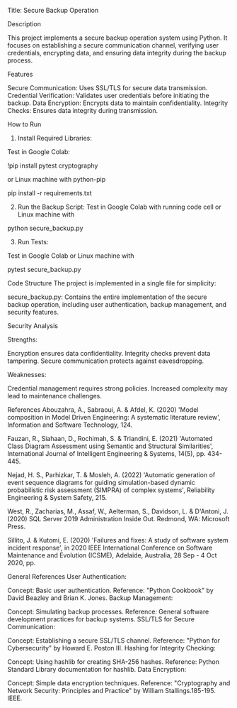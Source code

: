 Title: Secure Backup Operation



Description

This project implements a secure backup operation system using Python. It focuses on establishing a secure communication channel, verifying user credentials, encrypting data, and ensuring data integrity during the backup process.

Features

Secure Communication: Uses SSL/TLS for secure data transmission.
Credential Verification: Validates user credentials before initiating the backup.
Data Encryption: Encrypts data to maintain confidentiality.
Integrity Checks: Ensures data integrity during transmission.

How to Run


1. Install Required Libraries:

Test in Google Colab:

!pip install pytest cryptography 

or Linux machine with python-pip

pip install -r requirements.txt



2. Run the Backup Script:
Test in Google Colab with running code cell or Linux machine with

python secure_backup.py

3. Run Tests:

Test in Google Colab or Linux machine with


pytest secure_backup.py 



Code Structure
The project is implemented in a single file for simplicity:

secure_backup.py: Contains the entire implementation of the secure backup operation, including user authentication, backup management, and security features.


Security Analysis

Strengths:

Encryption ensures data confidentiality.
Integrity checks prevent data tampering.
Secure communication protects against eavesdropping.


Weaknesses:

Credential management requires strong policies.
Increased complexity may lead to maintenance challenges.


References
Abouzahra, A., Sabraoui, A. & Afdel, K. (2020) 'Model composition in Model Driven Engineering: A systematic literature review', Information and Software Technology, 124.

Fauzan, R., Siahaan, D., Rochimah, S. & Triandini, E. (2021) 'Automated Class Diagram Assessment using Semantic and Structural Similarities', International Journal of Intelligent Engineering & Systems, 14(5), pp. 434-445.

Nejad, H. S., Parhizkar, T. & Mosleh, A. (2022) 'Automatic generation of event sequence diagrams for guiding simulation-based dynamic probabilistic risk assessment (SIMPRA) of complex systems', Reliability Engineering & System Safety, 215.

West, R., Zacharias, M., Assaf, W., Aelterman, S., Davidson, L. & D'Antoni, J. (2020) SQL Server 2019 Administration Inside Out. Redmond, WA: Microsoft Press.

Sillito, J. & Kutomi, E. (2020) 'Failures and fixes: A study of software system incident response', in 2020 IEEE International Conference on Software Maintenance and Evolution (ICSME), Adelaide, Australia, 28 Sep - 4 Oct 2020, pp. 




General References
User Authentication:

Concept: Basic user authentication.
Reference: "Python Cookbook" by David Beazley and Brian K. Jones.
Backup Management:

Concept: Simulating backup processes.
Reference: General software development practices for backup systems.
SSL/TLS for Secure Communication:

Concept: Establishing a secure SSL/TLS channel.
Reference: "Python for Cybersecurity" by Howard E. Poston III.
Hashing for Integrity Checking:

Concept: Using hashlib for creating SHA-256 hashes.
Reference: Python Standard Library documentation for hashlib.
Data Encryption:

Concept: Simple data encryption techniques.
Reference: "Cryptography and Network Security: Principles and Practice" by William Stallings.185-195. IEEE.